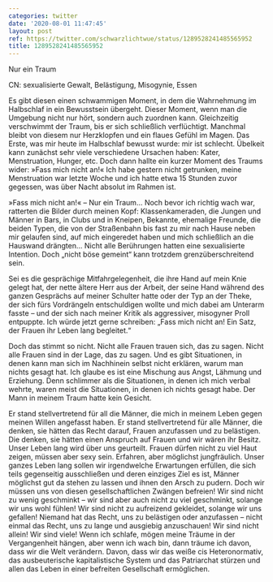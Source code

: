 ```yaml
---
categories: twitter
date: '2020-08-01 11:47:45'
layout: post
ref: https://twitter.com/schwarzlichtwue/status/1289528241485565952
title: 1289528241485565952
---
```

Nur ein Traum



CN: sexualisierte Gewalt, Belästigung, Misogynie, Essen


Es gibt diesen einen schwammigen Moment, in dem die Wahrnehmung im Halbschlaf in ein Bewusstsein übergeht. Dieser Moment, wenn man die Umgebung nicht nur hört, sondern auch zuordnen kann. Gleichzeitig verschwimmt der Traum, bis er sich schließlich verflüchtigt.
Manchmal bleibt von diesem nur Herzklopfen und ein flaues Gefühl im Magen.
Das Erste, was mir heute im Halbschlaf bewusst wurde: mir ist schlecht. Übelkeit kann zunächst sehr viele verschiedene Ursachen haben: Kater, Menstruation, Hunger, etc. Doch dann hallte ein kurzer Moment des Traums wider: »Fass mich nicht an!«
Ich habe gestern nicht getrunken, meine Menstruation war letzte Woche und ich hatte etwa 15 Stunden zuvor gegessen, was über Nacht absolut im Rahmen ist.



»Fass mich nicht an!« – Nur ein Traum… Noch bevor ich richtig wach war, ratterten die Bilder durch meinen Kopf:
Klassenkameraden, die Jungen und Männer in Bars, in Clubs und in Kneipen, Bekannte, ehemalige Freunde, die beiden Typen, die von der Straßenbahn bis fast zu mir nach Hause neben mir gelaufen sind, auf mich eingeredet haben und mich schließlich an die Hauswand drängten...
Nicht alle Berührungen hatten eine sexualisierte Intention. Doch „nicht böse gemeint“ kann trotzdem grenzüberschreitend sein.



Sei es die gesprächige Mitfahrgelegenheit, die ihre Hand auf mein Knie gelegt hat, der nette ältere Herr aus der Arbeit, der seine Hand während des ganzen Gesprächs auf meiner Schulter hatte oder der Typ an der Theke, der sich fürs Vordrängeln entschuldigen wollte und mich dabei am Unterarm fasste – und der sich nach meiner Kritik als aggressiver, misogyner Proll entpuppte.
Ich würde jetzt gerne schreiben: „Fass mich nicht an! Ein Satz, der Frauen ihr Leben lang begleitet.“

Doch das stimmt so nicht. Nicht alle Frauen trauen sich, das zu sagen. Nicht alle Frauen sind in der Lage, das zu sagen.
Und es gibt Situationen, in denen kann man sich im Nachhinein selbst nicht erklären, warum man nichts gesagt hat. Ich glaube es ist eine Mischung aus Angst, Lähmung und Erziehung.
Denn schlimmer als die Situationen, in denen ich mich verbal wehrte, waren meist die Situationen, in denen ich nichts gesagt habe.
Der Mann in meinem Traum hatte kein Gesicht.

Er stand stellvertretend für all die Männer, die mich in meinem Leben gegen meinen Willen angefasst haben.
Er stand stellvertretend für alle Männer, die denken, sie hätten das Recht darauf, Frauen anzufassen und zu belästigen. Die denken, sie hätten einen Anspruch auf Frauen und wir wären ihr Besitz.
Unser Leben lang wird über uns geurteilt. Frauen dürfen nicht zu viel Haut zeigen, müssen aber sexy sein. Erfahren, aber möglichst jungfräulich.
Unser ganzes Leben lang sollen wir irgendwelche Erwartungen erfüllen, die sich teils gegenseitig ausschließen und deren einziges Ziel es ist, Männer möglichst gut da stehen zu lassen und ihnen den Arsch zu pudern.
Doch wir müssen uns von diesen gesellschaftlichen Zwängen befreien! Wir sind nicht zu wenig geschminkt – wir sind aber auch nicht zu viel geschminkt, solange wir uns wohl fühlen! Wir sind nicht zu aufreizend gekleidet, solange wir uns gefallen!
Niemand hat das Recht, uns zu belästigen oder anzufassen – nicht einmal das Recht, uns zu lange und ausgiebig anzuschauen! Wir sind nicht allein! Wir sind viele!
Wenn ich schlafe, mögen meine Träume in der Vergangenheit hängen, aber wenn ich wach bin, dann träume ich davon, dass wir die Welt verändern.
Davon, dass wir das weiße cis Heteronormativ, das ausbeuterische kapitalistische System und das Patriarchat stürzen und allen das Leben in einer befreiten Gesellschaft ermöglichen.